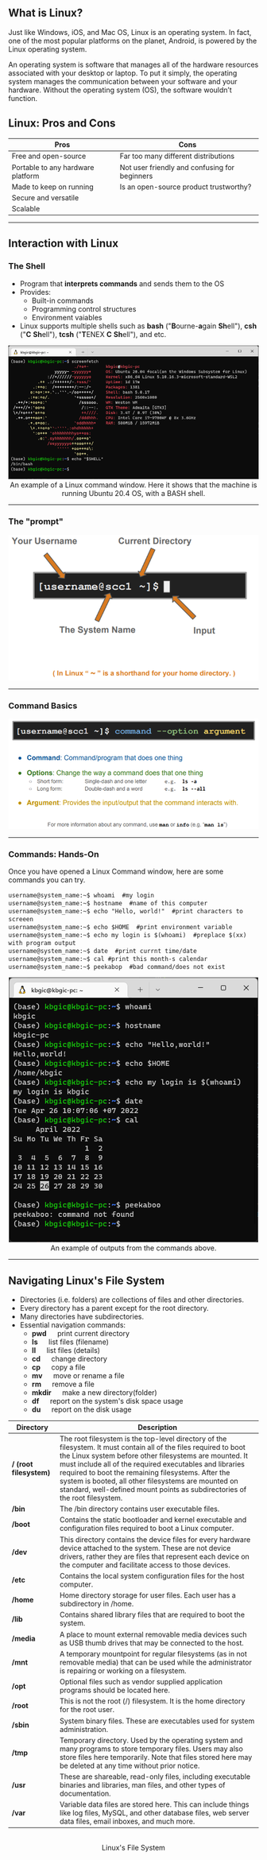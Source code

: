 ## What is Linux?

Just like Windows, iOS, and Mac OS, Linux is an operating system. In fact, one of the most popular platforms on the planet, Android, is powered by the Linux operating system. 

An operating system is software that manages all of the hardware resources associated with your desktop or laptop. To put it simply, the operating system manages the communication between your software and your hardware. Without the operating system (OS), the software wouldn’t function.



## Linux: Pros and Cons
| Pros                              | Cons                                          |
|-----------------------------------|-----------------------------------------------|
| Free and open-source              | Far too many different distributions          |
| Portable to any hardware platform | Not user friendly and confusing for beginners |
| Made to keep on running           | Is an open-source product trustworthy?        |
| Secure and versatile              |                                               |
| Scalable                          |                                               |
---
## Interaction with Linux
### The Shell
- Program that **interprets commands** and sends them to the OS
- Provides:
  - Built-in commands
  - Programming control structures
  - Environment vaiables
- Linux supports multiple shells such as **bash** ("**B**ourne-**a**gain **Sh**ell"), **csh** ("**C** **Sh**ell"), **tcsh** ("**T**ENEX **C** **Sh**ell"), and etc.

<div align=center>
<img width=\textwidth src="./_media/linux_shell.png"/>
<figcaption>An example of a Linux command window. Here it shows that the machine is running Ubuntu 20.4 OS, with a BASH shell.</figcaption>
</div>

---

### The "prompt"
<div align=center>
<img width=\textwidth src="./_media/linux_prompt.png"/>
</div>

---
### Command Basics
<div align=center>
<img width=\textwidth src="./_media/linux_command_basics.png"/>
</div>

---

### Commands: Hands-On
Once you have opened a Linux Command window, here are some commands you can try.
```console
username@system_name:~$ whoami  #my login
username@system_name:~$ hostname  #name of this computer
username@system_name:~$ echo "Hello, world!"  #print characters to screeen
username@system_name:~$ echo $HOME  #print environment variable
username@system_name:~$ echo my login is $(whoami)  #preplace $(xx) with program output
username@system_name:~$ date  #print currnt time/date
username@system_name:~$ cal #print this month-s calendar
username@system_name:~$ peekabop  #bad command/does not exist

```
<div align=center>
<img width=\textwidth src="./_media/linux_command_handson.png"/>
<figcaption>An example of outputs from the commands above.</figcaption>
</div>

---

## Navigating Linux's File System
- Directories (i.e. folders) are collections of files and other directories.
- Every directory has a parent except for the root directory.
- Many directories have subdirectories.
- Essential navigation commands:
  - **pwd** &emsp;  print current directory
  - **ls**  &emsp;  list files (filename)
  - **ll**  &emsp;  list files (details)
  - **cd**  &emsp;  change directory
  - **cp** &emsp; copy a file
  - **mv** &emsp; move or rename a file
  - **rm** &emsp; remove a file
  - **mkdir** &emsp; make a new directory(folder)
  - **df** &emsp; report on the system's disk space usage
  - **du** &emsp; report on the disk usage
 

| **Directory** | **Description** |
|---|---|
| **/ (root filesystem)** | The root filesystem is the top-level directory of the filesystem. It must contain all of the files required to boot the Linux system before other filesystems are mounted. It must include all of the required executables and libraries required to boot the remaining filesystems. After the system is booted, all other filesystems are mounted on standard, well-defined mount points as subdirectories of the root filesystem. |
| **/bin** | The /bin directory contains user executable files. |
| **/boot** | Contains the static bootloader and kernel executable and configuration files required to boot a Linux computer. |
| **/dev** | This directory contains the device files for every hardware device attached to the system. These are not device drivers, rather they are files that represent each device on the computer and facilitate access to those devices. |
| **/etc** | Contains the local system configuration files for the host computer. |
| **/home** | Home directory storage for user files. Each user has a subdirectory in /home. |
| **/lib** | Contains shared library files that are required to boot the system. |
| **/media** | A place to mount external removable media devices such as USB thumb drives that may be connected to the host. |
| **/mnt** | A temporary mountpoint for regular filesystems (as in not removable media) that can be used while the administrator is repairing or working on a filesystem. |
| **/opt** | Optional files such as vendor supplied application programs should be located here. |
| **/root** | This is not the root (/) filesystem. It is the home directory for the root user. |
| **/sbin** | System binary files. These are executables used for system administration. |
| **/tmp** | Temporary directory. Used by the operating system and many programs to store temporary files. Users may also store files here temporarily. Note that files stored here may be deleted at any time without prior notice. |
| **/usr** | These are shareable, read-only files, including executable binaries and libraries, man files, and other types of documentation. |
| **/var** | Variable data files are stored here. This can include things like log files, MySQL, and other database files, web server data files, email inboxes, and much more. |

<p>
  <div class="lightgallery" align=center>
    <a href="https://i.pinimg.com/originals/cd/e0/e9/cde0e9e9b0ea37f08710eba34a6773cf.png" data-sub-html="">
      <img alt="" src="https://i.pinimg.com/originals/cd/e0/e9/cde0e9e9b0ea37f08710eba34a6773cf.png" />
    </a>
    <figcaption>Linux's File System</figcaption>
  </div>
</p>